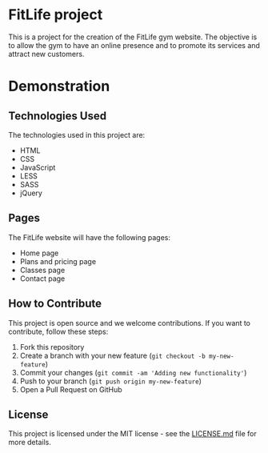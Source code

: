 # FitLife project

This is a project for the creation of the FitLife gym website. The objective is to allow the gym to have an online presence and to promote its services and attract new customers.

# Demonstration


## Technologies Used

The technologies used in this project are:

- HTML
- CSS
- JavaScript
- LESS
- SASS
- jQuery

## Pages

The FitLife website will have the following pages:

- Home page
- Plans and pricing page
- Classes page
- Contact page

## How to Contribute

This project is open source and we welcome contributions. If you want to contribute, follow these steps:

1. Fork this repository
2. Create a branch with your new feature (`git checkout -b my-new-feature`)
3. Commit your changes (`git commit -am 'Adding new functionality'`)
4. Push to your branch (`git push origin my-new-feature`)
5. Open a Pull Request on GitHub

## License

This project is licensed under the MIT license - see the [LICENSE.md](LICENSE.md) file for more details.
